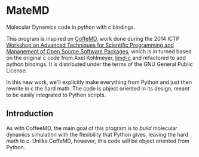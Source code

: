 MateMD
======

Molecular Dynamics code in python with c bindings.

This program is inspired on
[CoffeMD](https://github.com/pabloalcain/coffeemd), work done during
the 2014 ICTP [Workshop on Advanced Techniques for Scientific
Programming and Management of Open Source Software
Packages](http://cdsagenda5.ictp.it/full_display.php?ida=a13190),
which is in turned based on the original c code from Axel Kohlmeyer,
[ljmd-c](https://github.com/akohlmey/ljmd-c) and refactored to add
python bindings. It is distributed under the terms of the GNU General
Public License.

In this new work, we'll explicitly make everything from Python and
just then rewrite in c the hard math. The code is object oriented in
its design, meant to be easily integrated to Python scripts.

Introduction
------------

As with CoffeeMD, the main goal of this program is to *build*
molecular dynamics simulation with the flexibility that Python gives,
leaving the hard math to c. Unlike CoffeMD, however, this code will be
object oriented from Python.